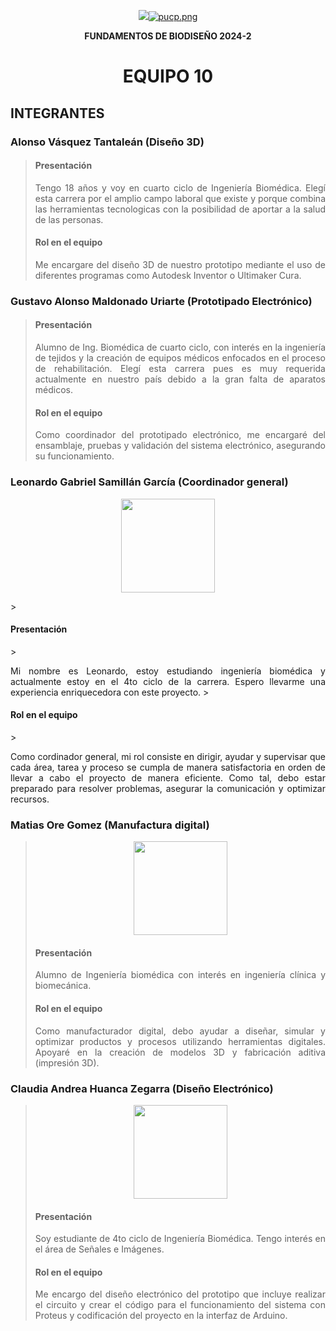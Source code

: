<p align="center">
  <img src="[https://fundbio.github.io/images/pucp_upch.png]>
</p>

[![pucp.png](https://i.postimg.cc/XYL9GXMR/pucp.png)](https://postimg.cc/rDdD7Vwj)
---

<b><p align="center"> FUNDAMENTOS DE BIODISEÑO 2024-2 </b>
<h1><p align="center"> EQUIPO 10 </p></h1>

<h2> INTEGRANTES </h2>

<h3> Alonso Vásquez Tantaleán (Diseño 3D)</h3>

> <h4> Presentación </h4>
>
> <p align="justify"> Tengo 18 años y voy en cuarto ciclo de Ingeniería Biomédica. Elegí esta carrera por el amplio campo laboral que existe y porque combina las herramientas tecnologicas con la posibilidad de aportar a la salud de las personas. </p>
> <h4> Rol en el equipo</h4>
> <p align="justify"> Me encargare del diseño 3D de nuestro prototipo mediante el uso de diferentes programas como Autodesk Inventor o Ultimaker Cura. </p>

<h3> Gustavo Alonso Maldonado Uriarte (Prototipado Electrónico) </h3>

> <h4> Presentación </h4>
> <p align="justify"> Alumno de Ing. Biomédica de cuarto ciclo, con interés en la ingeniería de tejidos y la creación de equipos médicos enfocados en el proceso de rehabilitación. Elegí esta carrera pues es muy requerida actualmente en nuestro país debido a la gran falta de aparatos médicos. </p>
> <h4> Rol en el equipo</h4>
> <p align="justify"> Como coordinador del prototipado electrónico, me encargaré del ensamblaje, pruebas y validación del sistema electrónico, asegurando su funcionamiento. </p>

<h3> Leonardo Gabriel Samillán García (Coordinador general) </h3>

<p align="center" ><img src="https://i.postimg.cc/tgxkPjjj/foto2.jpg" style="width: 150px"></p>
> <h4> Presentación </h4>
> <p align="justify"> Mi nombre es Leonardo, estoy estudiando ingeniería biomédica y actualmente estoy en el 4to ciclo de la carrera. Espero llevarme una experiencia enriquecedora con este proyecto. </h4>
> <h4> Rol en el equipo</h4>
> <p align="justify"> Como cordinador general, mi rol consiste en dirigir, ayudar y supervisar que cada área, tarea y proceso se cumpla de manera satisfactoria en orden de llevar a cabo el proyecto de manera eficiente. Como tal, debo estar preparado para resolver problemas, asegurar la comunicación y optimizar recursos. </p>

<h3> Matias Ore Gomez (Manufactura digital) </h3>

> <p align="center" ><img src="https://i.postimg.cc/9QJvwwtt/20240701-2157452.jpg" style="width: 150px"></p>
> <h4> Presentación </h4>
> <p align="justify"> Alumno de Ingeniería biomédica con interés en ingeniería clínica y biomecánica. </h4>
> <h4> Rol en el equipo</h4>
> <p align="justify"> Como manufacturador digital, debo ayudar a diseñar, simular y optimizar productos y procesos utilizando herramientas digitales. Apoyaré en la creación de modelos 3D y fabricación aditiva (impresión 3D). </p>

<h3> Claudia Andrea Huanca Zegarra (Diseño Electrónico)</h3>

> <p align="center" ><img src="https://i.postimg.cc/JzGCrgr1/fotoC.jpg" style="width: 150px"></p>
> <h4> Presentación </h4>
> <p align="justify"> Soy estudiante de 4to ciclo de Ingeniería Biomédica. Tengo interés en el área de Señales e Imágenes.  </p>
> <h4> Rol en el equipo</h4>
> <p align="justify"> Me encargo del diseño electrónico del prototipo que incluye realizar el circuito y crear el código para el funcionamiento del sistema con Proteus y codificación del proyecto en la interfaz de Arduino. </p>
